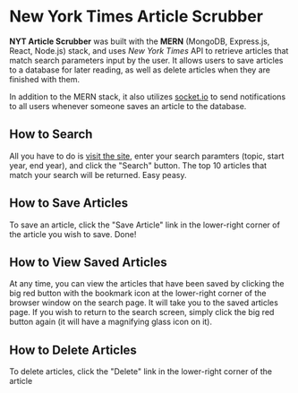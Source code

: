 # New York Times Article Scrubber

**NYT Article Scrubber** was built with the **MERN** (MongoDB, Express.js, React, Node.js) stack, and uses _New York Times_ API to retrieve articles that match search parameters input by the user. It allows users to save articles to a database for later reading, as well as delete articles when they are finished with them.

In addition to the MERN stack, it also utilizes [socket.io](https://socket.io) to send notifications to all users whenever someone saves an article to the database.

## How to Search

All you have to do is [visit the site](https://tranquil-bastion-94399.herokuapp.com/), enter your search paramters (topic, start year, end year), and click the "Search" button. The top 10 articles that match your search will be returned. Easy peasy.

## How to Save Articles

To save an article, click the "Save Article" link in the lower-right corner of the article you wish to save. Done!

## How to View Saved Articles

At any time, you can view the articles that have been saved by clicking the big red button with the bookmark icon at the lower-right corner of the browser window on the search page. It will take you to the saved articles page.  If you wish to return to the search screen, simply click the big red button again (it will have a magnifying glass icon on it).

## How to Delete Articles

To delete articles, click the "Delete" link in the lower-right corner of the article